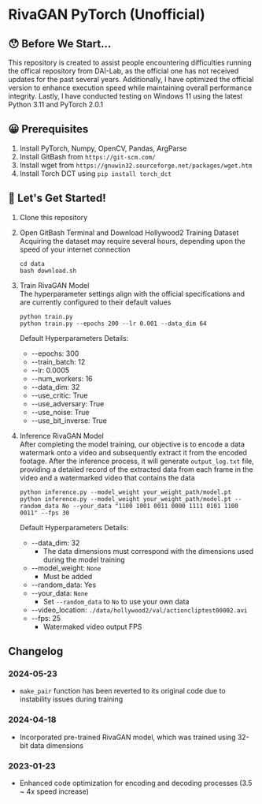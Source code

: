 # RivaGAN PyTorch (Unofficial)

## :hushed: Before We Start...
This repository is created to assist people encountering difficulties running the offical repository from DAI-Lab, as the official one has not received updates for the past several years.
Additionally, I have optimized the official version to enhance execution speed while maintaining overall performance integrity.
Lastly, I have conducted testing on Windows 11 using the latest Python 3.11 and PyTorch 2.0.1

## :grinning: Prerequisites
1. Install PyTorch, Numpy, OpenCV, Pandas, ArgParse
1. Install GitBash from `https://git-scm.com/`
2. Install wget from `https://gnuwin32.sourceforge.net/packages/wget.htm`
3. Install Torch DCT using `pip install torch_dct`

## :zany_face: Let's Get Started!
1. Clone this repository
2. Open GitBash Terminal and Download Hollywood2 Training Dataset  
   Acquiring the dataset may require several hours, depending upon the speed of your internet connection
   ```
   cd data
   bash download.sh
   ```
4. Train RivaGAN Model  
   The hyperparameter settings align with the official specifications and are currently configured to their default values
   ```
   python train.py 
   python train.py --epochs 200 --lr 0.001 --data_dim 64 
   ```
   Default Hyperparameters Details: 
   * --epochs: 300
   * --train_batch: 12
   * --lr: 0.0005
   * --num_workers: 16
   * --data_dim: 32
   * --use_critic: True
   * --use_adversary: True
   * --use_noise: True
   * --use_bit_inverse: True
5. Inference RivaGAN Model  
   After completing the model training, our objective is to encode a data watermark onto a video and subsequently extract it from the encoded footage. After the inference process, it will generate `output_log.txt` file, providing a detailed record of the extracted data from each frame in the video and a watermarked video that contains the data
   
   ```
   python inference.py --model_weight your_weight_path/model.pt
   python inference.py --model_weight your_weight_path/model.pt --random_data No --your_data "1100 1001 0011 0000 1111 0101 1100 0011" --fps 30
   ```
   Default Hyperparameters Details:    
   * --data_dim: 32 
      * The data dimensions must correspond with the dimensions used during the model training
   * --model_weight: `None` 
     * Must be added
   * --random_data: Yes
   * --your_data: `None` 
     * Set `--random_data` to `No` to use your own data
   * --video_location: `./data/hollywood2/val/actioncliptest00002.avi`
   * --fps: 25 
      * Watermaked video output FPS

## Changelog
### 2024-05-23
* `make_pair` function has been reverted to its original code due to instability issues during training

### 2024-04-18
* Incorporated pre-trained RivaGAN model, which was trained using 32-bit data dimensions

### 2023-01-23
* Enhanced code optimization for encoding and decoding processes (3.5 ~ 4x speed increase)
